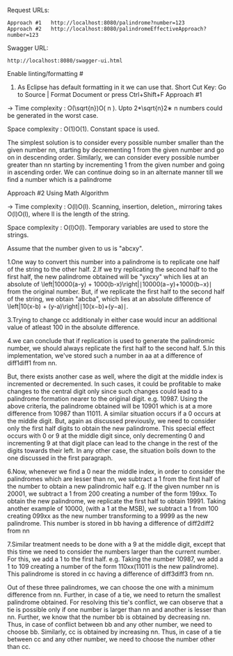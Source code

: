 Request URLs:

	Approach #1   http://localhost:8080/palindrome?number=123
	Approach #2   http://localhost:8080/palindromeEffectiveApproach?number=123

Swagger URL:

	http://localhost:8080/swagger-ui.html
	
Enable linting/formatting #
1. As Eclipse has default formatting in it we can use that.
	Short Cut Key: Go to Source | Format Document or press Ctrl+Shift+F
Approach #1

-> Time complexity : O(\sqrt{n})O( n ). Upto 2*\sqrt{n}2∗ n  numbers could be generated in the worst case.
   
   Space complexity : O(1)O(1). Constant space is used.

The simplest solution is to consider every possible number smaller than the given number nn, 
starting by decrementing 1 from the given number and go on in descending order.
Similarly, we can consider every possible number greater than nn starting by incrementing 1 from 
the given number and going in ascending order. We can continue doing so in an alternate manner 
till we find a number which is a palindrome

Approach #2 Using Math  Algorithm 

-> Time complexity : O(l)O(l). Scanning, insertion, deletion,, mirroring takes O(l)O(l), where ll is the length of the
string.

   Space complexity : O(l)O(l). Temporary variables are used to store the strings.

 Assume that the number given to us is "abcxy". 
 
 1.One way to convert this number into a palindrome is to replicate one half of the string to the other half. 
 2.If we try replicating the second half to the first half, the new palindrome obtained will be "yxcxy" 
 which lies at an absolute of \left|10000(a-y) + 1000(b-x)\right|∣10000(a−y)+1000(b−x)∣ from the original number. 
 But, if we replicate the first half to the second half of the string, we obtain "abcba", which lies at an 
 absolute difference of \left|10(x-b) + (y-a)\right|∣10(x−b)+(y−a)∣. 
 
3.Trying to change cc additionaly in either case would incur an additional value of atleast 100 in
 the absolute difference.

4.we can conclude that if replication is used to generate the palindromic number, 
we should always replicate the first half to the second half. 
5.In this implementation, we've stored such a number in aa at a difference of diff1diff1 from nn.

But, there exists another case as well, where the digit at the middle index is incremented or decremented. 
In such cases, it could be profitable to make changes to the central digit only 
since such changes could lead to a palindrome formation nearer to the original digit. 
e.g. 10987. Using the above criteria, the palindrome obtained will be 10901 
which is at a more difference from 10987 than 11011. A similar situation occurs if a 0 occurs at the middle digit. 
But, again as discussed previously, we need to consider only the first half digits to obtain the new palindrome. 
This special effect occurs with 0 or 9 at the middle digit since, only decrementing 0 and incrementing 9 at 
that digit place can lead to the change in the rest of the digits towards their left. In any other case, 
the situation boils down to the one discussed in the first paragraph.

6.Now, whenever we find a 0 near the middle index, in order to consider the palindromes 
which are lesser than nn, we subtract a 1 from the first half of the number to obtain a new palindromic half 
e.g. If the given number nn is 20001, we subtract a 1 from 200 creating a number of the form 199xx. 
To obtain the new palindrome, we replicate the first half to obtain 19991. 
Taking another example of 10000, (with a 1 at the MSB), we subtract a 1 from 100 creating 099xx as 
the new number transforming to a 9999 as the new palindrome. 
This number is stored in bb having a difference of diff2diff2 from nn

7.Similar treatment needs to be done with a 9 at the middle digit, 
except that this time we need to consider the numbers larger than the current number. 
For this, we add a 1 to the first half. e.g. Taking the number 10987, 
we add a 1 to 109 creating a number of the form 110xx(11011 is the new palindrome). 
This palindrome is stored in cc having a difference of diff3diff3 from nn.

Out of these three palindromes, we can choose the one with a minimum difference from nn. 
Further, in case of a tie, we need to return the smallest palindrome obtained. 
For resolving this tie's conflict, we can observe that a tie is possible only if one number is larger 
than nn and another is lesser than nn. Further, we know that the number bb is obtained by decreasing nn. 
Thus, in case of conflict between bb and any other number, we need to choose bb. 
Similarly, cc is obtained by increasing nn. Thus, in case of a tie between cc and any other number, 
we need to choose the number other than cc.



